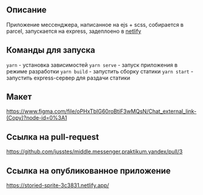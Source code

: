 ## Описание
Приложение мессенджера, написанное на ejs + scss, собирается в parcel, запускается на express, задеплоено в [netlify](https://storied-sprite-3c3831.netlify.app/)

## Команды для запуска
`yarn` - установка зависимостей
`yarn serve` - запуск приложения в режиме разработки
`yarn build` - запустить сборку статики
`yarn start` - запустить express-сервер для раздачи статики

## Макет
https://www.figma.com/file/oPHxTbIG60roBtiF3wMQsN/Chat_external_link-(Copy)?node-id=0%3A1

## Ссылка на pull-request
https://github.com/jusstes/middle.messenger.praktikum.yandex/pull/3

## Ссылка на опубликованное приложение
https://storied-sprite-3c3831.netlify.app/
